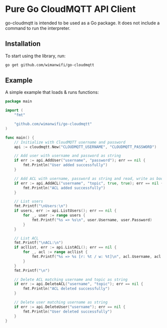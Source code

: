 # Pure Go CloudMQTT API Client

go-cloudmqtt is intended to be used as a Go package. It does not include a command to run the interpreter.

## Installation

To start using the library, run:
```sh
go get github.com/wimanwifi/go-cloudmqtt
```
## Example

A simple example that loads & runs functions:
```go
package main

import (
	"fmt"

	"github.com/wimanwifi/go-cloudmqtt"
)

func main() {
	// Initialize with CloudMQTT username and password
	api := cloudmqtt.New("CLOUDMQTT_USERNAME", "CLOUDMQTT_PASSWORD")

	// Add user with username and password as string
	if err := api.AddUser("username", "password"); err == nil {
		fmt.Println("User added successfully")
	}

	// Add ACL with username, password as string and read, write as bool
	if err := api.AddACL("username", "topic", true, true); err == nil {
		fmt.Println("ACL added successfully")
	}

	// List users
	fmt.Printf("\nUsers:\n")
	if users, err := api.ListUsers(); err == nil {
		for _, user := range users {
			fmt.Printf("%s => %s\n", user.Username, user.Password)
		}
	}

	// List ACL
	fmt.Printf("\nACL:\n")
	if acllist, err := api.ListACL(); err == nil {
		for _, acl := range acllist {
			fmt.Printf("%s => %s [r: %t / w: %t]\n", acl.Username, acl.Topic, acl.Read, acl.Write)
		}
	}
	fmt.Printf("\n")

	// Delete ACL matching username and topic as string
	if err := api.DeleteACL("username", "topic"); err == nil {
		fmt.Println("ACL deleted successfully")
	}

	// Delete user matching username as string
	if err := api.DeleteUser("username"); err == nil {
		fmt.Println("User deleted successfully")
	}
}
```
